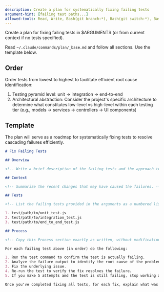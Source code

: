 ```yaml
---
description: Create a plan for systematically fixing failing tests
argument-hint: [failing test paths...]
allowed-tools: Read, Write, Bash(git branch:*), Bash(git switch:*), Bash(git base-branch:*), Bash(git default-base-branch:*), Bash(date:*)
---
```


Create a plan for fixing failing tests in $ARGUMENTS (or from current context if no tests
specified).

Read `~/.claude/commands/plan/_base.md` and follow all sections. Use the template below.

## Order

Order tests from lowest to highest to facilitate efficient root cause identification:

1. Testing pyramid level: unit → integration → end-to-end
2. Architectural abstraction: Consider the project's specific architecture to determine what constitutes low-level vs high-level within each testing tier (e.g., models → services → controllers → UI components)

## Template

The plan will serve as a roadmap for systematically fixing tests to resolve cascading failures efficiently.

```markdown
# Fix Failing Tests

## Overview

<!-- Write a brief description of the failing tests and the approach to fix them systematically. -->

## Context

<!-- Summarize the recent changes that may have caused the failures. -->

## Tests

<!-- List the failing tests provided in the arguments as a numbered list, ordered by abstraction level (lowest to highest). Output only the test file paths with numbers—no subsections or abstraction labels. Fixing lower-level tests may resolve higher-level test failures. -->

1. test/path/to/unit_test.js
2. test/path/to/integration_test.js
3. test/path/to/end_to_end_test.js

## Process

<!-- Copy this Process section exactly as written, without modification: -->

For each failing test above (in order) do the following:

1. Run the test command to confirm the test is actually failing.
2. Analyze the failure output to identify the root cause of the problem.
3. Fix the underlying issue.
4. Re-run the test to verify the fix resolves the failure.
5. If you make 5 attempts and the test is still failing, stop working and escalate to the user.

Once you've completed fixing all tests, for each fix, explain what was failing, what the underlying problem was, and how you fixed it.
```
